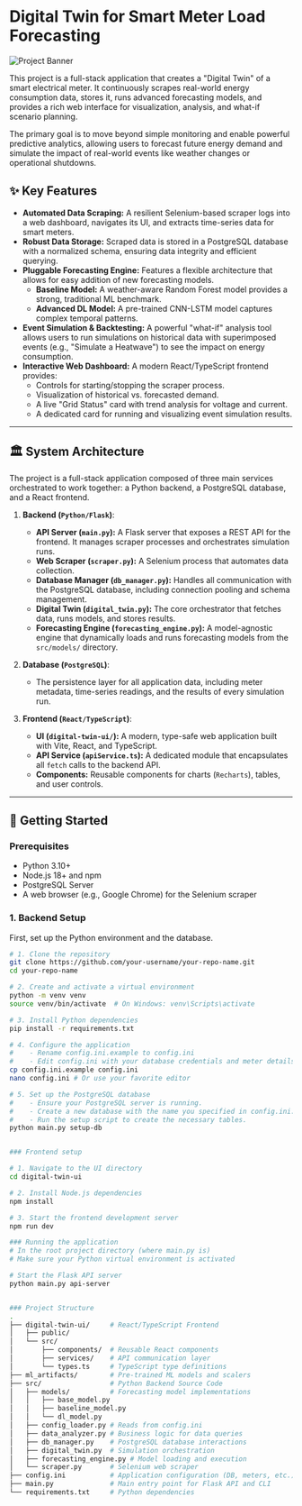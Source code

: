 # Digital Twin for Smart Meter Load Forecasting

![Project Banner](https://via.placeholder.com/1200x300.png/0f172a/38bdf8?text=Smart+Meter+Digital+Twin)

This project is a full-stack application that creates a "Digital Twin" of a smart electrical meter. It continuously scrapes real-world energy consumption data, stores it, runs advanced forecasting models, and provides a rich web interface for visualization, analysis, and what-if scenario planning.

The primary goal is to move beyond simple monitoring and enable powerful predictive analytics, allowing users to forecast future energy demand and simulate the impact of real-world events like weather changes or operational shutdowns.

## ✨ Key Features

*   **Automated Data Scraping:** A resilient Selenium-based scraper logs into a web dashboard, navigates its UI, and extracts time-series data for smart meters.
*   **Robust Data Storage:** Scraped data is stored in a PostgreSQL database with a normalized schema, ensuring data integrity and efficient querying.
*   **Pluggable Forecasting Engine:** Features a flexible architecture that allows for easy addition of new forecasting models.
    *   **Baseline Model:** A weather-aware Random Forest model provides a strong, traditional ML benchmark.
    *   **Advanced DL Model:** A pre-trained CNN-LSTM model captures complex temporal patterns.
*   **Event Simulation & Backtesting:** A powerful "what-if" analysis tool allows users to run simulations on historical data with superimposed events (e.g., "Simulate a Heatwave") to see the impact on energy consumption.
*   **Interactive Web Dashboard:** A modern React/TypeScript frontend provides:
    *   Controls for starting/stopping the scraper process.
    *   Visualization of historical vs. forecasted demand.
    *   A live "Grid Status" card with trend analysis for voltage and current.
    *   A dedicated card for running and visualizing event simulation results.

---

## 🏛️ System Architecture

The project is a full-stack application composed of three main services orchestrated to work together: a Python backend, a PostgreSQL database, and a React frontend.

1.  **Backend (`Python/Flask`)**:
    *   **API Server (`main.py`):** A Flask server that exposes a REST API for the frontend. It manages scraper processes and orchestrates simulation runs.
    *   **Web Scraper (`scraper.py`):** A Selenium process that automates data collection.
    *   **Database Manager (`db_manager.py`):** Handles all communication with the PostgreSQL database, including connection pooling and schema management.
    *   **Digital Twin (`digital_twin.py`):** The core orchestrator that fetches data, runs models, and stores results.
    *   **Forecasting Engine (`forecasting_engine.py`):** A model-agnostic engine that dynamically loads and runs forecasting models from the `src/models/` directory.

2.  **Database (`PostgreSQL`)**:
    *   The persistence layer for all application data, including meter metadata, time-series readings, and the results of every simulation run.

3.  **Frontend (`React/TypeScript`)**:
    *   **UI (`digital-twin-ui/`):** A modern, type-safe web application built with Vite, React, and TypeScript.
    *   **API Service (`apiService.ts`):** A dedicated module that encapsulates all `fetch` calls to the backend API.
    *   **Components:** Reusable components for charts (`Recharts`), tables, and user controls.

---

## 🚀 Getting Started

### Prerequisites

*   Python 3.10+
*   Node.js 18+ and npm
*   PostgreSQL Server
*   A web browser (e.g., Google Chrome) for the Selenium scraper

### 1. Backend Setup

First, set up the Python environment and the database.

```bash
# 1. Clone the repository
git clone https://github.com/your-username/your-repo-name.git
cd your-repo-name

# 2. Create and activate a virtual environment
python -m venv venv
source venv/bin/activate  # On Windows: venv\Scripts\activate

# 3. Install Python dependencies
pip install -r requirements.txt

# 4. Configure the application
#    - Rename config.ini.example to config.ini
#    - Edit config.ini with your database credentials and meter details.
cp config.ini.example config.ini
nano config.ini # Or use your favorite editor

# 5. Set up the PostgreSQL database
#    - Ensure your PostgreSQL server is running.
#    - Create a new database with the name you specified in config.ini.
#    - Run the setup script to create the necessary tables.
python main.py setup-db


### Frontend setup

# 1. Navigate to the UI directory
cd digital-twin-ui

# 2. Install Node.js dependencies
npm install

# 3. Start the frontend development server
npm run dev

### Running the application 
# In the root project directory (where main.py is)
# Make sure your Python virtual environment is activated

# Start the Flask API server
python main.py api-server


### Project Structure 
.
├── digital-twin-ui/     # React/TypeScript Frontend
│   ├── public/
│   └── src/
│       ├── components/  # Reusable React components
│       ├── services/    # API communication layer
│       └── types.ts     # TypeScript type definitions
├── ml_artifacts/        # Pre-trained ML models and scalers
├── src/                 # Python Backend Source Code
│   ├── models/          # Forecasting model implementations
│   │   ├── base_model.py
│   │   ├── baseline_model.py
│   │   └── dl_model.py
│   ├── config_loader.py # Reads from config.ini
│   ├── data_analyzer.py # Business logic for data queries
│   ├── db_manager.py    # PostgreSQL database interactions
│   ├── digital_twin.py  # Simulation orchestration
│   ├── forecasting_engine.py # Model loading and execution
│   └── scraper.py       # Selenium web scraper
├── config.ini           # Application configuration (DB, meters, etc.)
├── main.py              # Main entry point for Flask API and CLI
└── requirements.txt     # Python dependencies